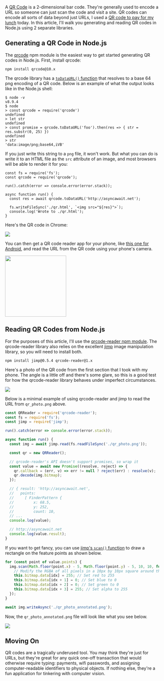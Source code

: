 A [QR Code](https://en.wikipedia.org/wiki/QR_code) is a 2-dimensional bar code. They're generally used to encode a URL so someone can just scan the code and visit a site. QR codes can encode all sorts of data beyond just URLs, I used a [QR code to pay for my lunch](https://www.thelevelup.com/) today. In this article, I'll walk you generating and reading QR codes in Node.js using 2 separate libraries.

Generating a QR Code in Node.js
-------------------------------

The [qrcode](https://www.npmjs.com/package/qrcode) npm module is the easiest way to get started generating QR codes in Node.js. First, install qrcode:

```
npm install qrcode@10.x
```

The qrcode library has a [`toDataURL()` function](https://www.npmjs.com/package/qrcode#es6es7) that resolves to a base 64 png encoding of a QR code. Below is an example of what the output looks like in the Node.js shell:

```
$ node -v
v8.9.4
$ node
> const qrcode = require('qrcode')
undefined
> let str
undefined
> const promise = qrcode.toDataURL('foo').then(res => { str = res.substr(0, 25) })
undefined
> str
'data:image/png;base64,iVB'
```

If you just write this string to a `png` file, it won't work. But what you can do is write it to an HTML file as the `src` attribute of an image, and most browsers will be able to render it for you:

```
const fs = require('fs');
const qrcode = require('qrcode');

run().catch(error => console.error(error.stack));

async function run() {
  const res = await qrcode.toDataURL('http://asyncawait.net');

  fs.writeFileSync('./qr.html', `<img src="${res}">`);
  console.log('Wrote to ./qr.html');
}
```

Here's the QR code in Chrome:

<img class="inline-image" src="https://i.imgur.com/HTxyz4T.png">

You can then get a QR code reader app for your phone, like [this one for Android](https://play.google.com/store/apps/details?id=com.qrcodereaderapp), and read the URL from the QR code using your phone's camera.

<img class="inline-image" style="width: 200px" src="https://s3.amazonaws.com/codebarbarian-images/qrscreen.png">

Reading QR Codes from Node.js
-----------------------------

For the purposes of this article, I'll use the [qrcode-reader npm module](https://www.npmjs.com/package/qrcode-reader). The qrcode-reader library also relies on the excellent [jimp](https://www.npmjs.com/package/jimp) image manipulation library, so you will need to install both.

```
npm install jimp@0.5.4 qrcode-reader@1.x
```

Here's a photo of the QR code from the first section that I took with my phone. The angle is a little off and there's some glare, so this is a good test for how the qrcode-reader library behaves under imperfect circumstances.

<img class="inline-image" src="https://s3.amazonaws.com/codebarbarian-images/qr_photo.png">

Below is a minimal example of using qrcode-reader and jimp to read the URL from `qr_photo.png` above.

```javascript
const QRReader = require('qrcode-reader');
const fs = require('fs');
const jimp = require('jimp');

run().catch(error => console.error(error.stack));

async function run() {
  const img = await jimp.read(fs.readFileSync('./qr_photo.png'));

  const qr = new QRReader();

  // qrcode-reader's API doesn't support promises, so wrap it
  const value = await new Promise((resolve, reject) => {
    qr.callback = (err, v) => err != null ? reject(err) : resolve(v);
    qr.decode(img.bitmap);
  });

  // { result: 'http://asyncawait.net',
  //   points:
  //     [ FinderPattern {
  //         x: 68.5,
  //         y: 252,
  //         count: 10,
  // ...
  console.log(value);

  // http://asyncawait.net
  console.log(value.result);
}
```

If you want to get fancy, you can use [jimp's `scan()` function](https://www.npmjs.com/package/jimp#low-level-manipulation) to draw a rectangle on the feature points as shown below.

```javascript
for (const point of value.points) {
  img.scan(Math.floor(point.x) - 5, Math.floor(point.y) - 5, 10, 10, function(x, y, idx) {
    // Modify the RGBA of all pixels in a 10px by 10px square around the 'FinderPattern'
    this.bitmap.data[idx] = 255; // Set red to 255
    this.bitmap.data[idx + 1] = 0; // Set blue to 0
    this.bitmap.data[idx + 2] = 0; // Set green to 0
    this.bitmap.data[idx + 3] = 255; // Set alpha to 255
  });
}

await img.writeAsync('./qr_photo_annotated.png');
```

Now, the `qr_photo_annotated.png` file will look like what you see below.

<img class="inline-image" src="https://s3.amazonaws.com/codebarbarian-images/qr_photo_annotated.png">

Moving On
---------

QR codes are a tragically underused tool. You may think they're just for URLs, but they're great for any quick one-off transaction that would otherwise require typing: payments, wifi passwords, and assigning computer-readable identifiers to physical objects. If nothing else, they're a fun application for tinkering with computer vision.
